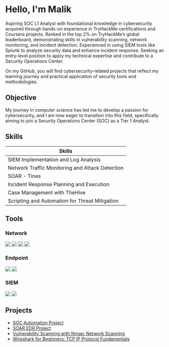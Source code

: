 # Hello, I'm Malik


Aspiring SOC L1 Analyst with foundational knowledge in cybersecurity acquired through hands-on experience in TryHackMe certifications and Coursera projects. Ranked in the top 2% on TryHackMe’s global leaderboard, demonstrating skills in vulnerability scanning, network monitoring, and incident detection. Experienced in using SIEM tools like Splunk to analyze security data and enhance incident response. Seeking an entry-level position to apply my technical expertise and contribute to a Security Operations Center.

On my GitHub, you will find cybersecurity-related projects that reflect my learning journey and practical application of security tools and methodologies.

## Objective

My journey in computer science has led me to develop a passion for cybersecurity, and I am now eager to transition into this field, specifically aiming to join a Security Operations Center (SOC) as a Tier 1 Analyst.

## Skills


| Skills                                       
|-----------------------------------------------
| SIEM Implementation and Log Analysis          
| Network Traffic Monitoring and Attack Detection 
| SOAR - Tines         
| Incident Response Planning and Execution      
| Case Management with TheHive                  
| Scripting and Automation for Threat Mitigation 

## Tools


### Network
<div>
    <img src="https://img.shields.io/badge/-Nmap-4EAA25?&style=for-the-badge&logo=Nmap&logoColor=white" />
    <img src="https://img.shields.io/badge/-Wireshark-1679A7?&style=for-the-badge&logo=Wireshark&logoColor=white" />
    <img src="https://img.shields.io/badge/-Suricata-EF3B2D?&style=for-the-badge&logo=Suricata&logoColor=white" />
    <img src="https://img.shields.io/badge/-Zeek-777BB4?&style=for-the-badge&logo=Zeek&logoColor=white" />
</div>

### Endpoint
<div>
    <img src="https://img.shields.io/badge/-Microsoft_Defender_for_Endpoint-00A4EF?&style=for-the-badge&logo=Microsoft&logoColor=white" />
    <img src="https://img.shields.io/badge/-Velociraptor-4B275F?&style=for-the-badge&logo=Velociraptor&logoColor=white" />
</div>

### SIEM
<div>
    <img src="https://img.shields.io/badge/-Splunk-000000?&style=for-the-badge&logo=Splunk&logoColor=white" />
    <img src="https://img.shields.io/badge/-Elastic-005571?&style=for-the-badge&logo=Elastic&logoColor=white" />
</div>



## Projects
- [SOC Automation Project](https://github.com/malikmohmd/SOC-Automation-Project-Home-Lab)
- [SOAR EDR Project](https://github.com/malikmohmd/SOAR-EDR-Project)
- [Vulnerability Scanning with Nmap: Network Scanning](https://github.com/malikmohmd/Vulnerability-Scanning-with-Nmap-Network-Scanning)
- [Wireshark for Beginners: TCP IP Protocol Fundamentals](https://github.com/malikmohmd/Wireshark-for-Beginners-TCP-IP-Protocol-Fundamentals)
